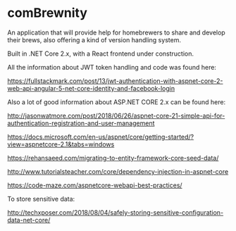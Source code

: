 # comBrewnity

An application that will provide help for homebrewers to share and develop their brews, also offering a kind of version handling system.

Built in .NET Core 2.x, with a React frontend under construction.

All the information about JWT token handling and code was found here:

https://fullstackmark.com/post/13/jwt-authentication-with-aspnet-core-2-web-api-angular-5-net-core-identity-and-facebook-login

Also a lot of good information about ASP.NET CORE 2.x can be found here:

http://jasonwatmore.com/post/2018/06/26/aspnet-core-21-simple-api-for-authentication-registration-and-user-management

https://docs.microsoft.com/en-us/aspnet/core/getting-started/?view=aspnetcore-2.1&tabs=windows

https://rehansaeed.com/migrating-to-entity-framework-core-seed-data/

http://www.tutorialsteacher.com/core/dependency-injection-in-aspnet-core

https://code-maze.com/aspnetcore-webapi-best-practices/

To store sensitive data:

http://techxposer.com/2018/08/04/safely-storing-sensitive-configuration-data-net-core/

